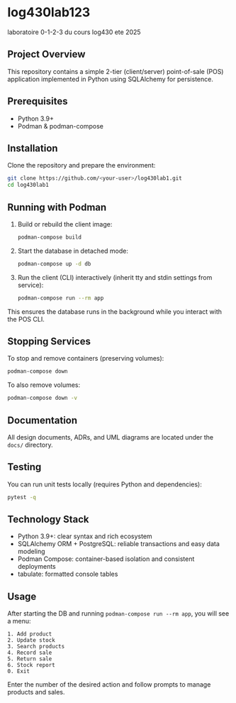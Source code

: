 <!-- filepath: /home/log430/log430lab1/README.md -->

# log430lab123

laboratoire 0-1-2-3 du cours log430 ete 2025

## Project Overview

This repository contains a simple 2-tier (client/server) point-of-sale (POS) application implemented in Python using SQLAlchemy for persistence.

## Prerequisites

- Python 3.9+
- Podman & podman-compose

## Installation

Clone the repository and prepare the environment:

```bash
git clone https://github.com/<your-user>/log430lab1.git
cd log430lab1
```

## Running with Podman

1. Build or rebuild the client image:

   ```bash
   podman-compose build
   ```

2. Start the database in detached mode:

   ```bash
   podman-compose up -d db
   ```

3. Run the client (CLI) interactively (inherit tty and stdin settings from service):

   ```bash
   podman-compose run --rm app
   ```

This ensures the database runs in the background while you interact with the POS CLI.

## Stopping Services

To stop and remove containers (preserving volumes):

```bash
podman-compose down
```

To also remove volumes:

```bash
podman-compose down -v
```

## Documentation

All design documents, ADRs, and UML diagrams are located under the `docs/` directory.

## Testing

You can run unit tests locally (requires Python and dependencies):

```bash
pytest -q
```

## Technology Stack

- Python 3.9+: clear syntax and rich ecosystem
- SQLAlchemy ORM + PostgreSQL: reliable transactions and easy data modeling
- Podman Compose: container-based isolation and consistent deployments
- tabulate: formatted console tables

## Usage

After starting the DB and running `podman-compose run --rm app`, you will see a menu:

```text
1. Add product
2. Update stock
3. Search products
4. Record sale
5. Return sale
6. Stock report
0. Exit
```

Enter the number of the desired action and follow prompts to manage products and sales.
